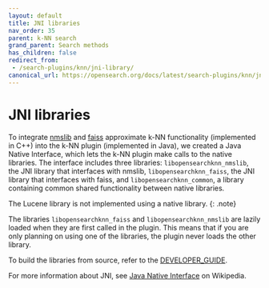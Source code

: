 ```yaml
---
layout: default
title: JNI libraries
nav_order: 35
parent: k-NN search
grand_parent: Search methods
has_children: false
redirect_from:
 - /search-plugins/knn/jni-library/
canonical_url: https://opensearch.org/docs/latest/search-plugins/knn/jni-libraries/
---
```


# JNI libraries

To integrate [nmslib](https://github.com/nmslib/nmslib/) and [faiss](https://github.com/facebookresearch/faiss/) approximate k-NN functionality (implemented in C++) into the k-NN plugin (implemented in Java), we created a Java Native Interface, which lets the k-NN plugin make calls to the native libraries. The interface includes three libraries: `libopensearchknn_nmslib`, the JNI library that interfaces with nmslib, `libopensearchknn_faiss`, the JNI library that interfaces with faiss, and `libopensearchknn_common`, a library containing common shared functionality between native libraries.

The Lucene library is not implemented using a native library.
{: .note}

The libraries `libopensearchknn_faiss` and `libopensearchknn_nmslib` are lazily loaded when they are first called in the plugin. This means that if you are only planning on using one of the libraries, the plugin never loads the other library.

To build the libraries from source, refer to the [DEVELOPER_GUIDE](https://github.com/opensearch-project/k-NN/blob/main/DEVELOPER_GUIDE.md).

For more information about JNI, see [Java Native Interface](https://en.wikipedia.org/wiki/Java_Native_Interface) on Wikipedia.

